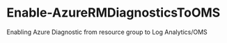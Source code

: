 # Enable-AzureRMDiagnosticsToOMS
Enabling Azure Diagnostic from resource group to Log Analytics/OMS
